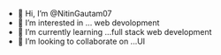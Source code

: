 - 👋 Hi, I’m @NitinGautam07
- 👀 I’m interested in ... web devolopment  
- 🌱 I’m currently learning ...full stack web development 
- 💞️ I’m looking to collaborate on ...UI


<!---
NitinGautam07/NitinGautam07 is a ✨ special ✨ repository because its `README.md` (this file) appears on your GitHub profile.
You can click the Preview link to take a look at your changes.
--->
